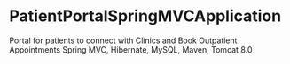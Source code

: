# PatientPortalSpringMVCApplication
Portal for patients to connect with Clinics and Book Outpatient Appointments Spring MVC, Hibernate, MySQL, Maven, Tomcat 8.0
